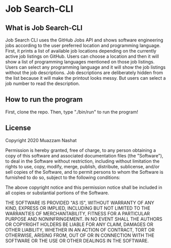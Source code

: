 # Job Search-CLI

## What is Job Search-CLI

Job Search CLI uses the GitHub Jobs API and shows software engineering jobs according to the user preferred location and programming language. First, it prints a list of available job locations depending on the currently active job listings on GitHub. Users can choose a location and then it will show a list of programming languages mentioned on those job listings. Users can select any programming language and it will show the job listings without the job descriptions. Job descriptions are deliberately hidden from the list because it will make the printout looks messy. But users can select a job number to read the description.

## How to run the program

First, clone the repo. Then, type "./bin/run" to run the program!

## License


Copyright 2020 Muazzam Nashat

Permission is hereby granted, free of charge, to any person obtaining a copy of this software and associated documentation files (the "Software"), to deal in the Software without restriction, including without limitation the rights to use, copy, modify, merge, publish, distribute, sublicense, and/or sell copies of the Software, and to permit persons to whom the Software is furnished to do so, subject to the following conditions:

The above copyright notice and this permission notice shall be included in all copies or substantial portions of the Software.

THE SOFTWARE IS PROVIDED "AS IS", WITHOUT WARRANTY OF ANY KIND, EXPRESS OR IMPLIED, INCLUDING BUT NOT LIMITED TO THE WARRANTIES OF MERCHANTABILITY, FITNESS FOR A PARTICULAR PURPOSE AND NONINFRINGEMENT. IN NO EVENT SHALL THE AUTHORS OR COPYRIGHT HOLDERS BE LIABLE FOR ANY CLAIM, DAMAGES OR OTHER LIABILITY, WHETHER IN AN ACTION OF CONTRACT, TORT OR OTHERWISE, ARISING FROM, OUT OF OR IN CONNECTION WITH THE SOFTWARE OR THE USE OR OTHER DEALINGS IN THE SOFTWARE.


